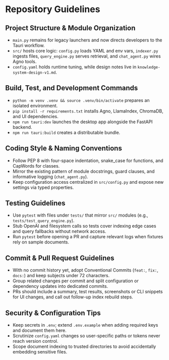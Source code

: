 # Repository Guidelines

## Project Structure & Module Organization
- `main.py` remains for legacy launchers and now directs developers to the Tauri workflow.
- `src/` hosts core logic: `config.py` loads YAML and env vars, `indexer.py` ingests files, `query_engine.py` serves retrieval, and `chat_agent.py` wires Agno tools.
- `config.yaml` holds runtime tuning, while design notes live in `knowledge-system-design-v1.md`.

## Build, Test, and Development Commands
- `python -m venv .venv && source .venv/bin/activate` prepares an isolated environment.
- `pip install -r requirements.txt` installs Agno, LlamaIndex, ChromaDB, and UI dependencies.
- `npm run tauri:dev` launches the desktop app alongside the FastAPI backend.
- `npm run tauri:build` creates a distributable bundle.

## Coding Style & Naming Conventions
- Follow PEP 8 with four-space indentation, snake_case for functions, and CapWords for classes.
- Mirror the existing pattern of module docstrings, guard clauses, and informative logging (`chat_agent.py`).
- Keep configuration access centralized in `src/config.py` and expose new settings via typed properties.

## Testing Guidelines
- Use `pytest` with files under `tests/` that mirror `src/` modules (e.g., `tests/test_query_engine.py`).
- Stub OpenAI and filesystem calls so tests cover indexing edge cases and query fallbacks without network access.
- Run `pytest` before opening a PR and capture relevant logs when fixtures rely on sample documents.

## Commit & Pull Request Guidelines
- With no commit history yet, adopt Conventional Commits (`feat:`, `fix:`, `docs:`) and keep subjects under 72 characters.
- Group related changes per commit and split configuration or dependency updates into dedicated commits.
- PRs should include a summary, test results, screenshots or CLI snippets for UI changes, and call out follow-up index rebuild steps.

## Security & Configuration Tips
- Keep secrets in `.env`; extend `.env.example` when adding required keys and document them here.
- Scrutinize `config.yaml` changes so user-specific paths or tokens never reach version control.
- Scope document indexing to trusted directories to avoid accidentally embedding sensitive files.
